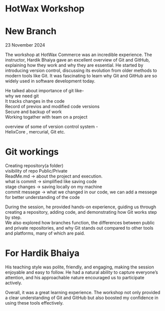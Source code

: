 # HotWax Workshop  
# New Branch

23 November 2024  

The workshop at HotWax Commerce was an incredible experience. The instructor, Hardik Bhaiya gave an excellent overview of Git and GitHub, explaining how they work and why they are essential.
He started by introducing version control, discussing its evolution from older methods to modern tools like Git. It was fascinating to learn why Git and GitHub are so widely used in software development today.  

He talked about importance of git like-  
why we need git  
It tracks changes in the code  
Record of previos and modified code versions  
Secure and backup of work  
Working togather with team on a project  

overview of some of version control system -  
HelixCore , mercurial, Git etc.  

# Git workings
Creating repository(a folder)   
visibility of repo Public/Private  
ReadMe.md -> about the project and execution.    
what is commit -> simplified like saving code  
stage changes  -> saving locally on my machine  
commit messege -> what we changed in our code, we can add a messege for better understanding of the code  


During the session, he provided hands-on experience, guiding us through creating a repository, adding code, and demonstrating how Git works step by step.  
We also explored how branches function, the differences between public and private repositories, and why Git stands out compared to other tools and platforms, many of which are paid.  


# For Hardik Bhaiya
His teaching style was polite, friendly, and engaging, making the session enjoyable and easy to follow. He had a natural ability to capture everyone’s attention, and his approachable nature encouraged us to participate actively.  

Overall, it was a great learning experience. The workshop not only provided a clear understanding of Git and GitHub but also boosted my confidence in using these tools effectively.  
